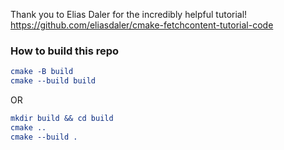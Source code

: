 

Thank you to Elias Daler for the incredibly helpful tutorial!
https://github.com/eliasdaler/cmake-fetchcontent-tutorial-code 



### How to build this repo 

```cmake
cmake -B build 
cmake --build build
```

OR

```cmake
mkdir build && cd build 
cmake ..
cmake --build .
```